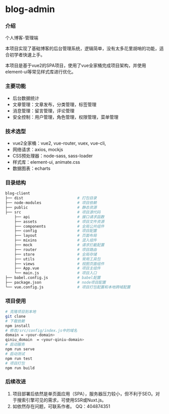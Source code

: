# blog-admin

### 介绍

个人博客-管理端

本项目实现了基础博客的后台管理系统，逻辑简单，没有太多花里胡哨的功能，适合初学者快速上手。

本项目是基于vue2的SPA项目，使用了vue全家桶完成项目架构，并使用element-ui等常见样式库进行优化。

### 主要功能

- 后台数据统计
- 文章管理：文章发布，分类管理，标签管理
- 消息管理：留言管理，评论管理
- 安全控制：用户管理，角色管理，权限管理，菜单管理

### 技术选型

- vue2全家桶：vue2, vue-router, vuex, vue-cli,
- 网络请求：axios, mockjs
- CSS预处理器：node-sass, sass-loader
- 样式库：element-ui, animate.css
- 数据图表：echarts

### 目录结构

```bash
blog-client
├── dist                        # 打包目录
├── node-modules                # 项目依赖
├── public                      # 静态资源
├── src                         # 项目源代码
    ├── api                     # 接口请求函数
    ├── assets                  # 项目文件资源
    ├── components              # 全局公共组件
    ├── config                  # 项目配置
    ├── layout                  # 页面布局
    ├── mixins                  # 混入组件
    ├── mock                    # 请求拦截配置
    ├── router                  # 项目路由
    ├── store                   # 全局存储
    ├── utils                   # 常用工具包
    ├── views                   # 视图页面组件
    ├── App.vue                 # 项目主组件
    └── main.js                 # 项目入口
├── babel.config.js             # babel配置
├── package.json                # node项目配置
└── vue.config.js               # 项目打包配置和本地跨域配置
```

### 项目使用

```bash
# 克隆项目到本地
git clone
# 下载依赖
npm install
# 修改/src/config/index.js中的域名
domain = <your-domain>
qiniu_domain  = <your-qiniu-domain>
# 启动服务
npm run serve
# 启动测试
npm run test
# 项目打包
npm run build
```

### 后续改进

1. 项目部署后依然是单页面应用（SPA），服务器压力较小，但不利于SEO。对于搜索引擎可见的需求，可使用SSR或Nuxt.js。
2. 如依然存在问题，可联系作者。 QQ：404874351